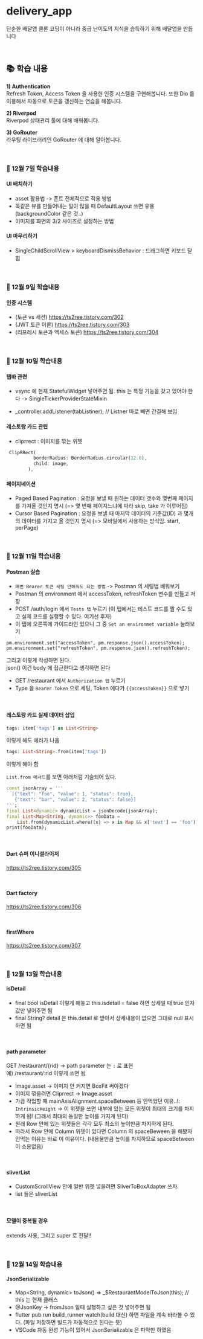 # delivery_app

단순한 배달앱 클론 코딩이 아니라 중급 난이도의 지식을 습득하기 위해 배달앱을 만듭니다

&nbsp;

## 📚 학습 내용

**1) Authentication**  
Refresh Token, Access Token 을 사용한 인증 시스템을 구현해봅니다.
또한 Dio 를 이용해서 자동으로 토큰을 갱신하는 연습을 해봅니다.

**2) Riverpod**  
Riverpod 상태관리 툴에 대해 배워봅니다.

**3) GoRouter**  
라우팅 라이브러리인 GoRouter 에 대해 알아봅니다.

&nbsp;

### 🧐 12월 7일 학습내용

#### UI 배치하기

- asset 활용법 -> 폰트 전체적으로 적용 방법
- 똑같은 뷰를 만들어내는 일이 많을 때 DefaultLayout 쓰면 유용 (backgroundColor 같은 것..)
- 이미지를 화면의 3/2 사이즈로 설정하는 방법

#### UI 마무리하기

- SingleChildScrollView > keyboardDismissBehavior : 드래그하면 키보드 닫힘

&nbsp;

### 🧐 12월 9일 학습내용

#### 인증 시스템

- (토큰 vs 세션) https://ts2ree.tistory.com/302
- (JWT 토큰 이론) https://ts2ree.tistory.com/303
- (리프레시 토큰과 액세스 토큰) https://ts2ree.tistory.com/304

&nbsp;

### 🧐 12월 10일 학습내용

#### 탭바 관련

- vsync 에 현재 StatefulWidget 넣어주면 됨. this 는 특정 기능을 갖고 있어야 한다 -> SingleTickerProviderStateMixin

- \_controller.addListener(tabListiner); // Listner 따로 빼면 간결해 보임

#### 레스토랑 카드 관련

- cliprrect : 이미지를 깎는 위젯

```dart
 ClipRRect(
          borderRadius: BorderRadius.circular(12.0),
          child: image,
        ),
```

#### 페이지네이션

- Paged Based Pagination : 요청을 보낼 때 원하는 데이터 갯수와 몇번째 페이지를 가져올 것인지 명시 (=> 몇 번째 페이지느냐에 따라 skip, take 가 이루어짐)
- Cursor Based Pagination : 요청을 보낼 때 마지막 데이터의 기준값(ID) 과 몇개의 데이터를 가지고 올 것인지 명시 (=> 모바일에서 사용하는 방식임. start, perPage)

&nbsp;

### 🧐 12월 11일 학습내용

#### Postman 실습

- `매번 Bearer 토큰 세팅 안해줘도 되는 방법` -> Postman 의 세팅법 배워보기
- Postman 의 environment 에서 accessToken, refreshToken 변수를 만들고 저장
- POST /auth/login 에서 `Tests 탭` 누르기 (이 탭에서는 테스트 코드를 짤 수도 있고 실제 코드를 실행할 수 있다. 여기선 후자)
- 이 탭에 오른쪽에 가이드라인 있으니 그 중 `Set an environmet variable` 눌러보기

```
pm.environment.set("accessToken", pm.response.json().accessToken);
pm.environment.set("refreshToken", pm.response.json().refreshToken);
```

그리고 이렇게 작성하면 된다.  
json() 이건 body 에 접근한다고 생각하면 된다

- GET /restaurant 에서 `Authorization 탭` 누르기
- Type 을 `Bearer Token` 으로 세팅, Token 에다가 `{{accessToken}}` 으로 넣기

&nbsp;

#### 레스토랑 카드 실제 데이터 삽입

```dart
tags: item['tags'] as List<String>
```

이렇게 해도 에러가 나옴

```dart
tags: List<String>.from(item['tags'])
```

이렇게 해야 함

`List.from 메서드`를 보면 아래처럼 기술되어 있다.

```dart
const jsonArray = '''
  [{"text": "foo", "value": 1, "status": true},
   {"text": "bar", "value": 2, "status": false}]
''';
final List<dynamic> dynamicList = jsonDecode(jsonArray);
final List<Map<String, dynamic>> fooData =
    List.from(dynamicList.where((x) => x is Map && x['text'] == 'foo'));
print(fooData);
```

&nbsp;

#### Dart 슈퍼 이니셜라이저

https://ts2ree.tistory.com/305

&nbsp;

#### Dart factory

https://ts2ree.tistory.com/306

&nbsp;

#### firstWhere

https://ts2ree.tistory.com/307

&nbsp;

### 🧐 12월 13일 학습내용

#### isDetail

- final bool isDetail 이렇게 해놓고 this.isdetail = false 하면 상세일 때 true 인자값만 넣어주면 됨
- final String? detail 은 this.detail 로 받아서 상세내용이 없으면 그대로 null 표시하면 됨

&nbsp;

#### path parameter

GET /restaurant/{rid} -> path parameter 는 `:` 로 표현  
예) /restaurant/:rid 이렇게 쓰면 됨

- Image.asset -> 이미지 안 커지면 BoxFit 써야겠다
- 이미지 깎을려면 Cliprrect -> Image.asset
- 가끔 작업할 때 mainAxisAlignment.spaceBetween 등 안먹었던 이유..!: `IntrinsicHeight` -> 이 위젯을 쓰면 내부에 있는 모든 위젯이 최대의 크기를 차지하게 됨! (그래서 최대의 동일한 높이를 가지게 된다)
- 원래 Row 안에 있는 위젯들은 각각 모두 최소의 높이만큼 차지하게 된다.
- 따라서 Row 안에 Column 위젯이 있다면 Column 의 spaceBeween 을 해봤자 안먹는 이유는 바로 이 이유이다. (내용물만큼 높이를 차지하므로 spaceBetween 이 소용없음)

&nbsp;

#### sliverList

- CustomScrollView 안에 일반 위젯 넣을려면 SliverToBoxAdapter 쓰자.
- list 들은 sliverList

&nbsp;

#### 모델이 중복될 경우

extends 사용, 그리고 super 로 전달!!

&nbsp;

### 🧐 12월 14일 학습내용

#### JsonSerializable

- Map<String, dynamic> toJson() => \_$RestaurantModelToJson(this); // this 는 현재 클래스
- @JsonKey -> fromJson 일때 실행하고 싶은 것 넣어주면 됨
- flutter pub run build_runner watch(build 대신) 하면 파일을 계속 바라볼 수 있다. (파일 저장하면 빌드가 자동적으로 된다는 뜻)
- VSCode 자동 완성 기능이 있어서 JsonSerializable 은 파악만 하였음

&nbsp;
